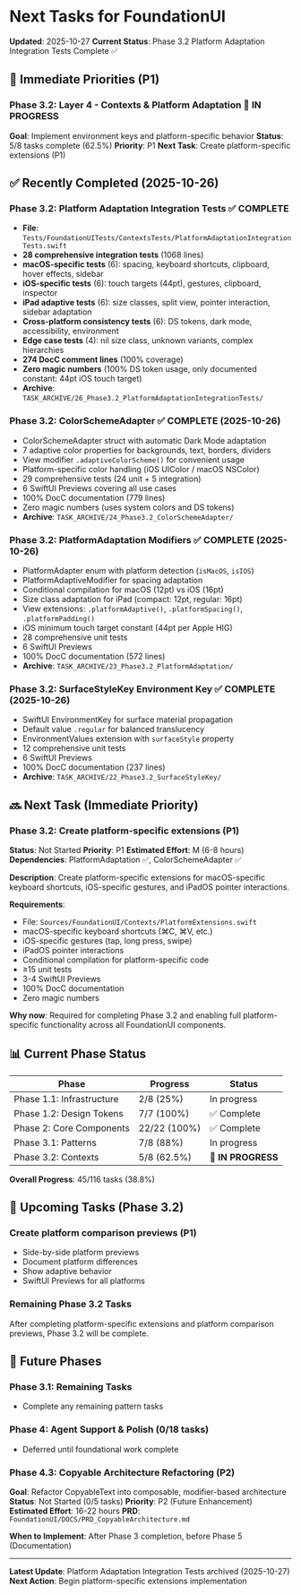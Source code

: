 # Next Tasks for FoundationUI

**Updated**: 2025-10-27
**Current Status**: Phase 3.2 Platform Adaptation Integration Tests Complete ✅

## 🎯 Immediate Priorities (P1)

### Phase 3.2: Layer 4 - Contexts & Platform Adaptation 🚧 IN PROGRESS
**Goal**: Implement environment keys and platform-specific behavior
**Status**: 5/8 tasks complete (62.5%)
**Priority**: P1
**Next Task**: Create platform-specific extensions (P1)

## ✅ Recently Completed (2025-10-26)

### Phase 3.2: Platform Adaptation Integration Tests ✅ COMPLETE
- **File**: `Tests/FoundationUITests/ContextsTests/PlatformAdaptationIntegrationTests.swift`
- **28 comprehensive integration tests** (1068 lines)
- **macOS-specific tests** (6): spacing, keyboard shortcuts, clipboard, hover effects, sidebar
- **iOS-specific tests** (6): touch targets (44pt), gestures, clipboard, inspector
- **iPad adaptive tests** (6): size classes, split view, pointer interaction, sidebar adaptation
- **Cross-platform consistency tests** (6): DS tokens, dark mode, accessibility, environment
- **Edge case tests** (4): nil size class, unknown variants, complex hierarchies
- **274 DocC comment lines** (100% coverage)
- **Zero magic numbers** (100% DS token usage, only documented constant: 44pt iOS touch target)
- **Archive**: `TASK_ARCHIVE/26_Phase3.2_PlatformAdaptationIntegrationTests/`

### Phase 3.2: ColorSchemeAdapter ✅ COMPLETE (2025-10-26)
- ColorSchemeAdapter struct with automatic Dark Mode adaptation
- 7 adaptive color properties for backgrounds, text, borders, dividers
- View modifier `.adaptiveColorScheme()` for convenient usage
- Platform-specific color handling (iOS UIColor / macOS NSColor)
- 29 comprehensive tests (24 unit + 5 integration)
- 6 SwiftUI Previews covering all use cases
- 100% DocC documentation (779 lines)
- Zero magic numbers (uses system colors and DS tokens)
- **Archive**: `TASK_ARCHIVE/24_Phase3.2_ColorSchemeAdapter/`

### Phase 3.2: PlatformAdaptation Modifiers ✅ COMPLETE (2025-10-26)
- PlatformAdapter enum with platform detection (`isMacOS`, `isIOS`)
- PlatformAdaptiveModifier for spacing adaptation
- Conditional compilation for macOS (12pt) vs iOS (16pt)
- Size class adaptation for iPad (compact: 12pt, regular: 16pt)
- View extensions: `.platformAdaptive()`, `.platformSpacing()`, `.platformPadding()`
- iOS minimum touch target constant (44pt per Apple HIG)
- 28 comprehensive unit tests
- 6 SwiftUI Previews
- 100% DocC documentation (572 lines)
- **Archive**: `TASK_ARCHIVE/23_Phase3.2_PlatformAdaptation/`

### Phase 3.2: SurfaceStyleKey Environment Key ✅ COMPLETE (2025-10-26)
- SwiftUI EnvironmentKey for surface material propagation
- Default value `.regular` for balanced translucency
- EnvironmentValues extension with `surfaceStyle` property
- 12 comprehensive unit tests
- 6 SwiftUI Previews
- 100% DocC documentation (237 lines)
- **Archive**: `TASK_ARCHIVE/22_Phase3.2_SurfaceStyleKey/`

## 🔜 Next Task (Immediate Priority)

### Phase 3.2: Create platform-specific extensions (P1)
**Status**: Not Started
**Priority**: P1
**Estimated Effort**: M (6-8 hours)
**Dependencies**: PlatformAdaptation ✅, ColorSchemeAdapter ✅

**Description**: Create platform-specific extensions for macOS-specific keyboard shortcuts, iOS-specific gestures, and iPadOS pointer interactions.

**Requirements**:
- File: `Sources/FoundationUI/Contexts/PlatformExtensions.swift`
- macOS-specific keyboard shortcuts (⌘C, ⌘V, etc.)
- iOS-specific gestures (tap, long press, swipe)
- iPadOS pointer interactions
- Conditional compilation for platform-specific code
- ≥15 unit tests
- 3-4 SwiftUI Previews
- 100% DocC documentation
- Zero magic numbers

**Why now**: Required for completing Phase 3.2 and enabling full platform-specific functionality across all FoundationUI components.

## 📊 Current Phase Status

| Phase | Progress | Status |
|-------|----------|--------|
| Phase 1.1: Infrastructure | 2/8 (25%) | In progress |
| Phase 1.2: Design Tokens | 7/7 (100%) | ✅ Complete |
| Phase 2: Core Components | 22/22 (100%) | ✅ Complete |
| Phase 3.1: Patterns | 7/8 (88%) | In progress |
| Phase 3.2: Contexts | 5/8 (62.5%) | 🚧 **IN PROGRESS** |

**Overall Progress**: 45/116 tasks (38.8%)

## 🔭 Upcoming Tasks (Phase 3.2)

### Create platform comparison previews (P1)
- Side-by-side platform previews
- Document platform differences
- Show adaptive behavior
- SwiftUI Previews for all platforms

### Remaining Phase 3.2 Tasks
After completing platform-specific extensions and platform comparison previews, Phase 3.2 will be complete.

## 🔮 Future Phases

### Phase 3.1: Remaining Tasks
- Complete any remaining pattern tasks

### Phase 4: Agent Support & Polish (0/18 tasks)
- Deferred until foundational work complete

### Phase 4.3: Copyable Architecture Refactoring (P2)
**Goal**: Refactor CopyableText into composable, modifier-based architecture
**Status**: Not Started (0/5 tasks)
**Priority**: P2 (Future Enhancement)
**Estimated Effort**: 16-22 hours
**PRD**: `FoundationUI/DOCS/PRD_CopyableArchitecture.md`

**When to Implement**: After Phase 3 completion, before Phase 5 (Documentation)

---

**Latest Update**: Platform Adaptation Integration Tests archived (2025-10-27)
**Next Action**: Begin platform-specific extensions implementation
